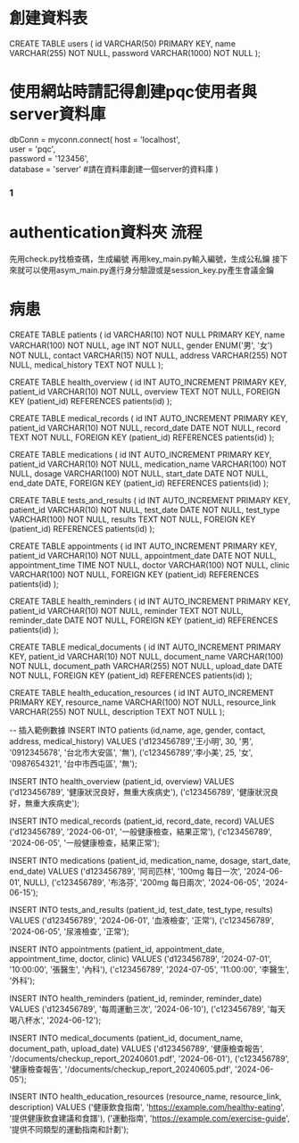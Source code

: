 # 創建資料表
CREATE TABLE users (
    id VARCHAR(50) PRIMARY KEY,
    name VARCHAR(255) NOT NULL,
    password VARCHAR(1000) NOT NULL
);

# 使用網站時請記得創建pqc使用者與server資料庫
dbConn = myconn.connect(
    host = 'localhost',   
    user = 'pqc',         
    password = '123456',  
    database = 'server'   #請在資料庫創建一個server的資料庫
)

### 1

# authentication資料夾 流程
先用check.py找檢查碼，生成編號
再用key_main.py輸入編號，生成公私鑰
接下來就可以使用asym_main.py進行身分驗證或是session_key.py產生會議金鑰

# 病患

CREATE TABLE patients (
    id VARCHAR(10) NOT NULL PRIMARY KEY,
    name VARCHAR(100) NOT NULL,
    age INT NOT NULL,
    gender ENUM('男', '女') NOT NULL,
    contact VARCHAR(15) NOT NULL,
    address VARCHAR(255) NOT NULL,
    medical_history TEXT NOT NULL
);

CREATE TABLE health_overview (
    id INT AUTO_INCREMENT PRIMARY KEY,
    patient_id VARCHAR(10) NOT NULL,
    overview TEXT NOT NULL,
    FOREIGN KEY (patient_id) REFERENCES patients(id)
);

CREATE TABLE medical_records (
    id INT AUTO_INCREMENT PRIMARY KEY,
    patient_id VARCHAR(10) NOT NULL,
    record_date DATE NOT NULL,
    record TEXT NOT NULL,
    FOREIGN KEY (patient_id) REFERENCES patients(id)
);

CREATE TABLE medications (
    id INT AUTO_INCREMENT PRIMARY KEY,
    patient_id VARCHAR(10) NOT NULL,
    medication_name VARCHAR(100) NOT NULL,
    dosage VARCHAR(100) NOT NULL,
    start_date DATE NOT NULL,
    end_date DATE,
    FOREIGN KEY (patient_id) REFERENCES patients(id)
);

CREATE TABLE tests_and_results (
    id INT AUTO_INCREMENT PRIMARY KEY,
    patient_id VARCHAR(10) NOT NULL,
    test_date DATE NOT NULL,
    test_type VARCHAR(100) NOT NULL,
    results TEXT NOT NULL,
    FOREIGN KEY (patient_id) REFERENCES patients(id)
);

CREATE TABLE appointments (
    id INT AUTO_INCREMENT PRIMARY KEY,
    patient_id VARCHAR(10) NOT NULL,
    appointment_date DATE NOT NULL,
    appointment_time TIME NOT NULL,
    doctor VARCHAR(100) NOT NULL,
    clinic VARCHAR(100) NOT NULL,
    FOREIGN KEY (patient_id) REFERENCES patients(id)
);

CREATE TABLE health_reminders (
    id INT AUTO_INCREMENT PRIMARY KEY,
    patient_id VARCHAR(10) NOT NULL,
    reminder TEXT NOT NULL,
    reminder_date DATE NOT NULL,
    FOREIGN KEY (patient_id) REFERENCES patients(id)
);

CREATE TABLE medical_documents (
    id INT AUTO_INCREMENT PRIMARY KEY,
    patient_id VARCHAR(10) NOT NULL,
    document_name VARCHAR(100) NOT NULL,
    document_path VARCHAR(255) NOT NULL,
    upload_date DATE NOT NULL,
    FOREIGN KEY (patient_id) REFERENCES patients(id)
);

CREATE TABLE health_education_resources (
    id INT AUTO_INCREMENT PRIMARY KEY,
    resource_name VARCHAR(100) NOT NULL,
    resource_link VARCHAR(255) NOT NULL,
    description TEXT NOT NULL
);

-- 插入範例數據
INSERT INTO patients (id,name, age, gender, contact, address, medical_history) VALUES
('d123456789','王小明', 30, '男', '0912345678', '台北市大安區', '無'),
('c123456789','李小美', 25, '女', '0987654321', '台中市西屯區', '無');

INSERT INTO health_overview (patient_id, overview) VALUES
('d123456789', '健康狀況良好，無重大疾病史'),
('c123456789', '健康狀況良好，無重大疾病史');

INSERT INTO medical_records (patient_id, record_date, record) VALUES
('d123456789', '2024-06-01', '一般健康檢查，結果正常'),
('c123456789', '2024-06-05', '一般健康檢查，結果正常');

INSERT INTO medications (patient_id, medication_name, dosage, start_date, end_date) VALUES
('d123456789', '阿司匹林', '100mg 每日一次', '2024-06-01', NULL),
('c123456789', '布洛芬', '200mg 每日兩次', '2024-06-05', '2024-06-15');

INSERT INTO tests_and_results (patient_id, test_date, test_type, results) VALUES
('d123456789', '2024-06-01', '血液檢查', '正常'),
('c123456789', '2024-06-05', '尿液檢查', '正常');

INSERT INTO appointments (patient_id, appointment_date, appointment_time, doctor, clinic) VALUES
('d123456789', '2024-07-01', '10:00:00', '張醫生', '內科'),
('c123456789', '2024-07-05', '11:00:00', '李醫生', '外科');

INSERT INTO health_reminders (patient_id, reminder, reminder_date) VALUES
('d123456789', '每周運動三次', '2024-06-10'),
('c123456789', '每天喝八杯水', '2024-06-12');

INSERT INTO medical_documents (patient_id, document_name, document_path, upload_date) VALUES
('d123456789', '健康檢查報告', '/documents/checkup_report_20240601.pdf', '2024-06-01'),
('c123456789', '健康檢查報告', '/documents/checkup_report_20240605.pdf', '2024-06-05');

INSERT INTO health_education_resources (resource_name, resource_link, description) VALUES
('健康飲食指南', 'https://example.com/healthy-eating', '提供健康飲食建議和食譜'),
('運動指南', 'https://example.com/exercise-guide', '提供不同類型的運動指南和計劃');
